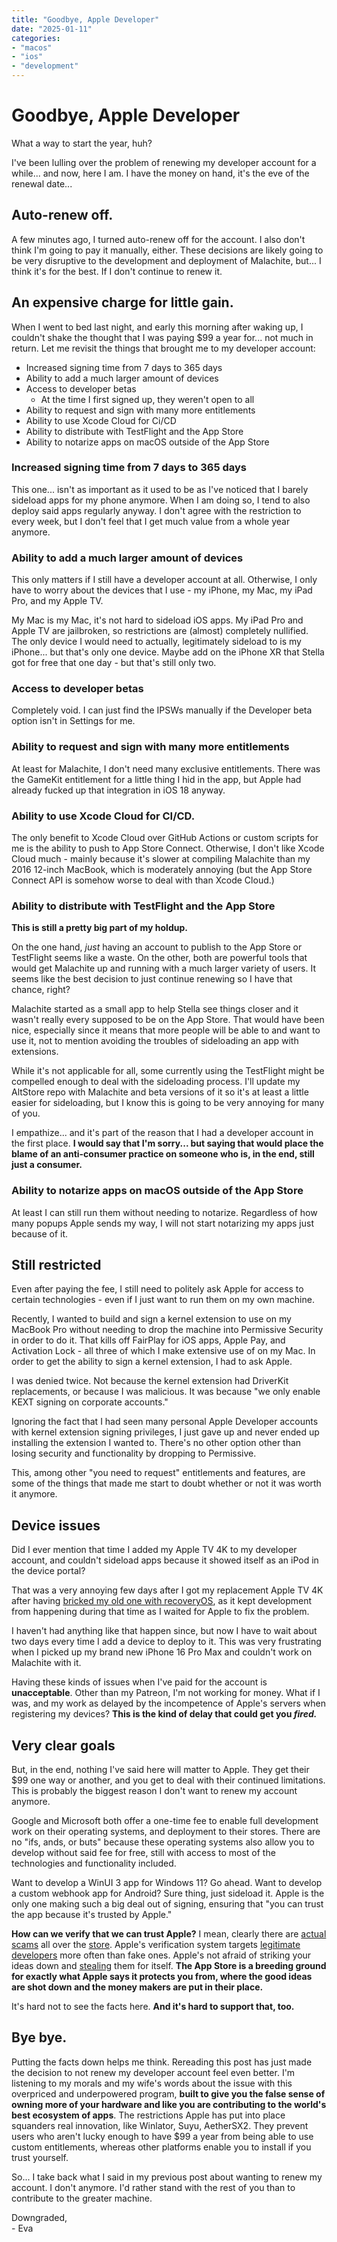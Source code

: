 ```yaml
---
title: "Goodbye, Apple Developer"
date: "2025-01-11"
categories:
- "macos"
- "ios"
- "development"
---
```


# Goodbye, Apple Developer

What a way to start the year, huh? 

I've been lulling over the problem of renewing my developer account for a while... and now, here I am. I have the money on hand, it's the eve of the renewal date...

## Auto-renew off.

A few minutes ago, I turned auto-renew off for the account. I also don't think I'm going to pay it manually, either. These decisions are likely going to be very disruptive to the development and deployment of Malachite, but... I think it's for the best. If I don't continue to renew it.

## An expensive charge for little gain.

When I went to bed last night, and early this morning after waking up, I couldn't shake the thought that I was paying $99 a year for... not much in return. Let me revisit the things that brought me to my developer account:

- Increased signing time from 7 days to 365 days
- Ability to add a much larger amount of devices
- Access to developer betas
    - At the time I first signed up, they weren't open to all
- Ability to request and sign with many more entitlements
- Ability to use Xcode Cloud for Ci/CD
- Ability to distribute with TestFlight and the App Store
- Ability to notarize apps on macOS outside of the App Store

### Increased signing time from 7 days to 365 days

This one... isn't as important as it used to be as I've noticed that I barely sideload apps for my phone anymore. When I am doing so, I tend to also deploy said apps regularly anyway. I don't agree with the restriction to every week, but I don't feel that I get much value from a whole year anymore.

### Ability to add a much larger amount of devices

This only matters if I still have a developer account at all. Otherwise, I only have to worry about the devices that I use - my iPhone, my Mac, my iPad Pro, and my Apple TV. 

My Mac is my Mac, it's not hard to sideload iOS apps. My iPad Pro and Apple TV are jailbroken, so restrictions are (almost) completely nullified. The only device I would need to actually, legitimately sideload to is my iPhone... but that's only one device. Maybe add on the iPhone XR that Stella got for free that one day - but that's still only two.

### Access to developer betas

Completely void. I can just find the IPSWs manually if the Developer beta option isn't in Settings for me.

### Ability to request and sign with many more entitlements

At least for Malachite, I don't need many exclusive entitlements. There was the GameKit entitlement for a little thing I hid in the app, but Apple had already fucked up that integration in iOS 18 anyway.

### Ability to use Xcode Cloud for CI/CD.

The only benefit to Xcode Cloud over GitHub Actions or custom scripts for me is the ability to push to App Store Connect. Otherwise, I don't like Xcode Cloud much - mainly because it's slower at compiling Malachite than my 2016 12-inch MacBook, which is moderately annoying (but the App Store Connect API is somehow worse to deal with than Xcode Cloud.)

### Ability to distribute with TestFlight and the App Store

**This is still a pretty big part of my holdup.**

On the one hand, *just* having an account to publish to the App Store or TestFlight seems like a waste. On the other, both are powerful tools that would get Malachite up and running with a much larger variety of users. It seems like the best decision to just continue renewing so I have that chance, right?

Malachite started as a small app to help Stella see things closer and it wasn't really every supposed to be on the App Store. That would have been nice, especially since it means that more people will be able to and want to use it, not to mention avoiding the troubles of sideloading an app with extensions.

While it's not applicable for all, some currently using the TestFlight might be compelled enough to deal with the sideloading process. I'll update my AltStore repo with Malachite and beta versions of it so it's at least a little easier for sideloading, but I know this is going to be very annoying for many of you.

I empathize... and it's part of the reason that I had a developer account in the first place. **I would say that I'm sorry... but saying that would place the blame of an anti-consumer practice on someone who is, in the end, still just a consumer.** 

### Ability to notarize apps on macOS outside of the App Store

At least I can still run them without needing to notarize. Regardless of how many popups Apple sends my way, I will not start notarizing my apps just because of it.

## Still restricted

Even after paying the fee, I still need to politely ask Apple for access to certain technologies - even if I just want to run them on my own machine. 

Recently, I wanted to build and sign a kernel extension to use on my MacBook Pro without needing to drop the machine into Permissive Security in order to do it. That kills off FairPlay for iOS apps, Apple Pay, and Activation Lock - all three of which I make extensive use of on my Mac. In order to get the ability to sign a kernel extension, I had to ask Apple.

I was denied twice. Not because the kernel extension had DriverKit replacements, or because I was malicious. It was because "we only enable KEXT signing on corporate accounts."

Ignoring the fact that I had seen many personal Apple Developer accounts with kernel extension signing privileges, I just gave up and never ended up installing the extension I wanted to. There's no other option other than losing security and functionality by dropping to Permissive.

This, among other "you need to request" entitlements and features, are some of the things that made me start to doubt whether or not it was worth it anymore.

## Device issues

Did I ever mention that time I added my Apple TV 4K to my developer account, and couldn't sideload apps because it showed itself as an iPod in the device portal?

That was a very annoying few days after I got my replacement Apple TV 4K after having [bricked my old one with recoveryOS](https://twitter.com/crystall1nedev/status/1872002920159531408), as it kept development from happening during that time as I waited for Apple to fix the problem.

I haven't had anything like that happen since, but now I have to wait about two days every time I add a device to deploy to it. This was very frustrating when I picked up my brand new iPhone 16 Pro Max and couldn't work on Malachite with it.

Having these kinds of issues when I've paid for the account is **unacceptable**. Other than my Patreon, I'm not working for money. What if I was, and my work as delayed by the incompetence of Apple's servers when registering my devices? **This is the kind of delay that could get you *fired.***

## Very clear goals

But, in the end, nothing I've said here will matter to Apple. They get their $99 one way or another, and you get to deal with their continued limitations. This is probably the biggest reason I don't want to renew my account anymore.

Google and Microsoft both offer a one-time fee to enable full development work on their operating systems, and deployment to their stores. There are no "ifs, ands, or buts" because these operating systems also allow you to develop without said fee for free, still with access to most of the technologies and functionality included. 

Want to develop a WinUI 3 app for Windows 11? Go ahead. Want to develop a custom webhook app for Android? Sure thing, just sideload it. Apple is the only one making such a big deal out of signing, ensuring that "you can trust the app because it's trusted by Apple."

**How can we verify that we can trust Apple?** I mean, clearly there are [actual](https://appleinsider.com/articles/25/01/08/scammers-are-going-after-baldurs-gate-3-gamers-in-the-app-store) [scams](https://9to5mac.com/2022/01/11/developer-exposes-another-multimillion-dollar-scam-app-on-the-app-store/) all over the [store](https://arstechnica.com/information-technology/2023/02/pig-butchering-scam-apps-sneak-into-apples-app-store-and-google-play/). Apple's verification system targets [legitimate developers](https://twitter.com/provenanceapp/status/1875635732645343242) more often than fake ones. Apple's not afraid of striking your ideas down and [stealing](https://twitter.com/keleftheriou/status/1437845736951992321?s=61&t=2SJZIzzHazcRyn1kfcgT6w) them for itself. **The App Store is a breeding ground for exactly what Apple says it protects you from, where the good ideas are shot down and the money makers are put in their place.**

It's hard not to see the facts here. **And it's hard to support that, too.**

## Bye bye.

Putting the facts down helps me think. Rereading this post has just made the decision to not renew my developer account feel even better. I'm listening to my morals and my wife's words about the issue with this overpriced and underpowered program, **built to give you the false sense of owning more of your hardware and like you are contributing to the world's best ecosystem of apps**. The restrictions Apple has put into place squanders real innovation, like Winlator, Suyu, AetherSX2. They prevent users who aren't lucky enough to have $99 a year from being able to use custom entitlements, whereas other platforms enable you to install if you trust yourself.

So... I take back what I said in my previous post about wanting to renew my account. I don't anymore. I'd rather stand with the rest of you than to contribute to the greater machine.

Downgraded,  
\- Eva
